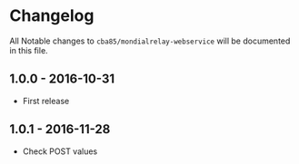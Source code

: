 # Changelog

All Notable changes to `cba85/mondialrelay-webservice` will be documented in this file.

## 1.0.0 - 2016-10-31

- First release

## 1.0.1 - 2016-11-28

- Check POST values